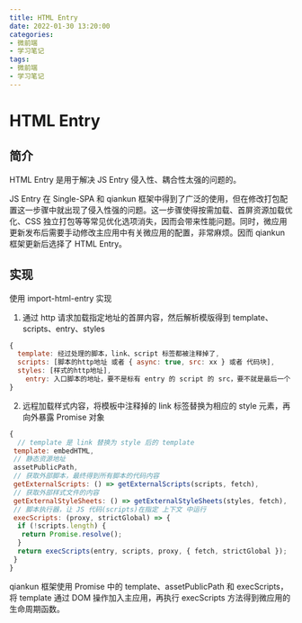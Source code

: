 ```yaml
---
title: HTML Entry
date: 2022-01-30 13:20:00
categories:
- 微前端
- 学习笔记
tags:
- 微前端
- 学习笔记
---
```


# HTML Entry

## 简介

HTML Entry 是用于解决 JS Entry 侵入性、耦合性太强的问题的。

JS Entry 在 Single-SPA 和 qiankun 框架中得到了广泛的使用，但在修改打包配置这一步骤中就出现了侵入性强的问题。这一步骤使得按需加载、首屏资源加载优化、CSS 独立打包等等常见优化选项消失，因而会带来性能问题。同时，微应用更新发布后需要手动修改主应用中有关微应用的配置，非常麻烦。因而 qiankun 框架更新后选择了 HTML Entry。

## 实现

使用 import-html-entry 实现

1. 通过 http 请求加载指定地址的首屏内容，然后解析模版得到 template、scripts、entry、styles

```js
{
  template: 经过处理的脚本，link、script 标签都被注释掉了,
  scripts: [脚本的http地址 或者 { async: true, src: xx } 或者 代码块],
  styles: [样式的http地址],
 	entry: 入口脚本的地址，要不是标有 entry 的 script 的 src，要不就是最后一个 script 标签的 src
}
```

2. 远程加载样式内容，将模板中注释掉的 link 标签替换为相应的 style 元素，再向外暴露 Promise 对象

```js
{
  // template 是 link 替换为 style 后的 template
 template: embedHTML,
 // 静态资源地址
 assetPublicPath,
 // 获取外部脚本，最终得到所有脚本的代码内容
 getExternalScripts: () => getExternalScripts(scripts, fetch),
 // 获取外部样式文件的内容
 getExternalStyleSheets: () => getExternalStyleSheets(styles, fetch),
 // 脚本执行器，让 JS 代码(scripts)在指定 上下文 中运行
 execScripts: (proxy, strictGlobal) => {
  if (!scripts.length) {
   return Promise.resolve();
  }
  return execScripts(entry, scripts, proxy, { fetch, strictGlobal });
 }
}
```

qiankun 框架使用 Promise 中的 template、assetPublicPath 和 execScripts，将 template 通过 DOM 操作加入主应用，再执行 execScripts 方法得到微应用的生命周期函数。
